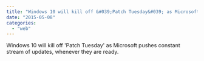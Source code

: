 ```yaml
---
title: "Windows 10 will kill off &#039;Patch Tuesday&#039; as Microsoft pushes constant stream of..."
date: "2015-05-08"
categories: 
  - "web"
---
```


Windows 10 will kill off 'Patch Tuesday' as Microsoft pushes constant stream of updates, whenever they are ready.
